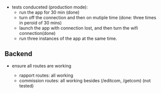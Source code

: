 - tests conduceted (production mode):
  - run the app for 30 min (done)
  - turn off the connection and then on mutiple time (done: three times in peroid of 30 mins)
  - launch the app with connection lost, and then turn the wifi connection(done)
  - run three instances of the app at the same time.

## Backend

- ensure all routes are working

  - rapport routes: all working
  - commission routes: all working besides (/editcom, /getcom) (not tested)